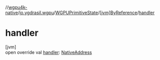//[wgpu4k-native](../../../../index.md)/[io.ygdrasil.wgpu](../../index.md)/[WGPUPrimitiveState](../index.md)/[[jvm]ByReference](index.md)/[handler](handler.md)

# handler

[jvm]\
open override val [handler](handler.md): [NativeAddress](../../../ffi/-native-address/index.md)